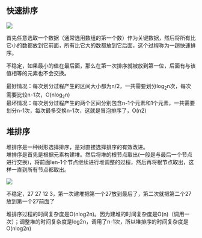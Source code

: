 ## 快速排序
![](https://github.com/xbox1994/2018-Java-Interview/raw/master/images/j5.jpg)

首先任意选取一个数据（通常选用数组的第一个数）作为关键数据，然后将所有比它小的数都放到它前面，所有比它大的数都放到它后面，这个过程称为一趟快速排序。

不稳定，如果最小的值在最后面，那么在第一次排序就被放到第一位，后面有与该值相等的元素也不会交换。

最好情况：每次划分过程产生的区间大小都为n/2，一共需要划分log<sub>2</sub>n次，每次需要比较n-1次，O(nlog<sub>2</sub>n)  
最坏情况：每次划分过程产生的两个区间分别包含n-1个元素和1个元素，一共需要划分n-1次，每次最多交换n-1次，这就是冒泡排序了，O(n2)

## 堆排序

堆排序是一种树形选择排序，是对直接选择排序的有效改进。  
堆排序是首先是根据元素构建堆。然后将堆的根节点取出(一般是与最后一个节点进行交换)，将前面len-1个节点继续进行堆调整的过程，然后再将根节点取出，这样一直到所有节点都取出。

![](https://github.com/xbox1994/2018-Java-Interview/raw/master/images/j11.jpg)

不稳定，27 27 12 3，第一次建堆把第一个27放到最后了，第二次就把第二个27放到第一个27前面了

堆排序过程的时间复杂度是O(nlog2n)。因为建堆的时间复杂度是O(n)（调用一次）；调整堆的时间复杂度是log2n，调用了n-1次，所以堆排序的时间复杂度是O(nlog2n)